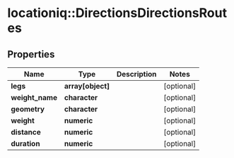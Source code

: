 # locationiq::DirectionsDirectionsRoutes

## Properties
Name | Type | Description | Notes
------------ | ------------- | ------------- | -------------
**legs** | **array[object]** |  | [optional] 
**weight_name** | **character** |  | [optional] 
**geometry** | **character** |  | [optional] 
**weight** | **numeric** |  | [optional] 
**distance** | **numeric** |  | [optional] 
**duration** | **numeric** |  | [optional] 


